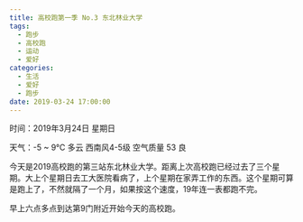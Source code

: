 ```yaml
---
title: 高校跑第一季 No.3 东北林业大学
tags:
  - 跑步
  - 高校跑
  - 运动
  - 爱好
categories:
  - 生活
  - 爱好
  - 跑步
date: 2019-03-24 17:00:00
---
```


时间：2019年3月24日 星期日

天气：-5 ~ 9℃ 多云 西南风4-5级 空气质量 53 良 

今天是2019高校跑的第三站东北林业大学。距离上次高校跑已经过去了三个星期。大上个星期日去工大医院看病了，上个星期在家弄工作的东西。这个星期可算是跑上了，不然就隔了一个月，如果按这个速度，19年连一表都跑不完。

早上六点多点到达第9门附近开始今天的高校跑。



